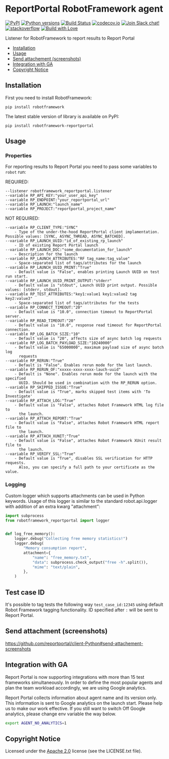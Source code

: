 # ReportPortal RobotFramework agent

[![PyPI](https://img.shields.io/pypi/v/robotframework-reportportal.svg?maxAge=259200)](https://pypi.python.org/pypi/robotframework-reportportal)
[![Python versions](https://img.shields.io/pypi/pyversions/robotframework-reportportal.svg)](https://pypi.org/project/robotframework-reportportal)
[![Build Status](https://github.com/reportportal/agent-Python-RobotFramework/actions/workflows/tests.yml/badge.svg)](https://github.com/reportportal/agent-Python-RobotFramework/actions/workflows/tests.yml)
[![codecov.io](https://codecov.io/gh/reportportal/agent-Python-RobotFramework/branch/develop/graph/badge.svg)](https://codecov.io/gh/reportportal/agent-Python-RobotFramework)
[![Join Slack chat!](https://slack.epmrpp.reportportal.io/badge.svg)](https://slack.epmrpp.reportportal.io/)
[![stackoverflow](https://img.shields.io/badge/reportportal-stackoverflow-orange.svg?style=flat)](http://stackoverflow.com/questions/tagged/reportportal)
[![Build with Love](https://img.shields.io/badge/build%20with-❤%EF%B8%8F%E2%80%8D-lightgrey.svg)](http://reportportal.io?style=flat)

Listener for RobotFramework to report results to Report Portal

* [Installation](https://github.com/reportportal/agent-Python-RobotFramework#installation)
* [Usage](https://github.com/reportportal/agent-Python-RobotFramework#usage)
* [Send attachement (screenshots)](https://github.com/reportportal/agent-Python-RobotFramework#send-attachement-screenshots)
* [Integration with GA](https://github.com/reportportal/agent-Python-RobotFramework#integration-with-ga)
* [Copyright Notice](https://github.com/reportportal/agent-Python-RobotFramework#copyright-notice)

## Installation

First you need to install RobotFramework:

    pip install robotframework

The latest stable version of library is available on PyPI:

    pip install robotframework-reportportal

## Usage

### Properties

For reporting results to Report Portal you need to pass some variables
to `robot` run:

REQUIRED:

```
--listener robotframework_reportportal.listener
--variable RP_API_KEY:"your_user_api_key"
--variable RP_ENDPOINT:"your_reportportal_url"
--variable RP_LAUNCH:"launch_name"
--variable RP_PROJECT:"reportportal_project_name"
```

NOT REQUIRED:

```
--variable RP_CLIENT_TYPE:"SYNC"
    - Type of the under-the-hood ReportPortal client implamentation. Possible values: [SYNC, ASYNC_THREAD, ASYNC_BATCHED].
--variable RP_LAUNCH_UUID:"id_of_existing_rp_launch"
    - ID of existing Report Portal launch
--variable RP_LAUNCH_DOC:"some_documentation_for_launch"
    - Description for the launch
--variable RP_LAUNCH_ATTRIBUTES:"RF tag_name:tag_value"
    - Space-separated list of tags/attributes for the launch
--variable RP_LAUNCH_UUID_PRINT:"True"
    - Default value is "False", enables printing Launch UUID on test run start.
--variable RP_LAUNCH_UUID_PRINT_OUTPUT:"stderr"
    - Default value is "stdout", Launch UUID print output. Possible values: [stderr, stdout].
--variable RP_TEST_ATTRIBUTES:"key1:value1 key1:value2 tag key2:value3"
    - Space-separated list of tags/attributes for the tests
--variable RP_CONNECT_TIMEOUT:"20"
    - Default value is "10.0", connection timeout to ReportPortal server.
--variable RP_READ_TIMEOUT:"20"
    - Default value is "10.0", response read timeout for ReportPortal connection.
--variable RP_LOG_BATCH_SIZE:"10"
    - Default value is "20", affects size of async batch log requests
--variable RP_LOG_BATCH_PAYLOAD_SIZE:"10240000"
    - Default value is "65000000", maximum payload size of async batch log
      requests
--variable RP_RERUN:"True"
    - Default is "False". Enables rerun mode for the last launch.
--variable RP_RERUN_OF:"xxxxx-xxxx-xxxx-lauch-uuid"
    - Default is "None". Enables rerun mode for the launch with the specified
      UUID. Should be used in combination with the RP_RERUN option.
--variable RP_SKIPPED_ISSUE:"True"
    - Default value is "True", marks skipped test items with 'To Investigate'
--variable RP_ATTACH_LOG:"True"
    - Default value is "False", attaches Robot Framework HTML log file to
      the launch.
--variable RP_ATTACH_REPORT:"True"
    - Default value is "False", attaches Robot Framework HTML report file to
      the launch.
--variable RP_ATTACH_XUNIT:"True"
    - Default value is "False", attaches Robot Framework XUnit result file to
      the launch.
--variable RP_VERIFY_SSL:"True"
    - Default value is "True", disables SSL verification for HTTP requests.
      Also, you can specify a full path to your certificate as the value.
```

### Logging

Custom logger which supports attachments can be used in Python keywords.
Usage of this logger is similar to the standard robot.api.logger with addition
of an extra kwarg "attachment":

```python
import subprocess
from robotframework_reportportal import logger


def log_free_memory():
    logger.debug("Collecting free memory statistics!")
    logger.debug(
        "Memory consumption report",
        attachment={
            "name": "free_memory.txt",
            "data": subprocess.check_output("free -h".split()),
            "mime": "text/plain",
        },
    )
```

## Test case ID

It's possible to tag tests the following way `test_case_id:12345` using default
Robot Framework tagging functionality. ID specified after `:` will be sent to
Report Portal.

## Send attachment (screenshots)

https://github.com/reportportal/client-Python#send-attachement-screenshots

## Integration with GA

Report Portal is now supporting integrations with more than 15 test frameworks
simultaneously. In order to define the most popular agents and plan the team
workload accordingly, we are using Google analytics.

Report Portal collects information about agent name and its version only. This
information is sent to Google analytics on the launch start. Please help us to
make our work effective.
If you still want to switch Off Google analytics, please change env variable
the way below.

```bash
export AGENT_NO_ANALYTICS=1
```

## Copyright Notice

Licensed under the [Apache 2.0](https://www.apache.org/licenses/LICENSE-2.0)
license (see the LICENSE.txt file).
